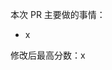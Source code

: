
<!--
感谢您的 pull request!

在 PR 前请尽量做到：

- PR 应基于最新的 master 分支
- 尽量遵守 PEP8 规范
- 分支名是有意义的名称，如 add-config-file-for-mi5s 而不是 patch-1
- 把分支发到 dev

请描述一下 PR 做的事情，更新算法或配置文件请附上最高分数
-->

本次 PR 主要做的事情：

- x

修改后最高分数：x
